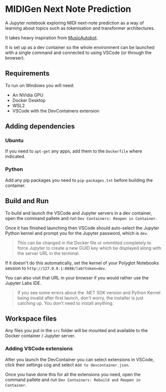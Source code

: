 # MIDIGen Next Note Prediction

A Jupyter notebook exploring MIDI next-note prediction as a way of learning about topics such as tokenisation and transformer architectures.

It takes heavy inspiration from [MusicAutobot](https://github.com/bearpelican/musicautobot/tree/master).

It is set up as a dev container so the whole environment can be launched with a single command and connected to using VSCode (or through the browser).

## Requirements
To run on Windows you will need:

- An NVidia GPU
- Docker Desktop
- WSL2
- VSCode with the DevContainers extension

## Adding dependencies

### Ubuntu
If you need to `apt-get` any apps, add them to the `Dockerfile` where indicated.

### Python
Add any pip packages you need to `pip-packages.txt` before building the container.

## Build and Run
To build and launch the VSCode and Jupyter servers in a dev container, open the command pallete and run `Dev Containers: Reopen in Container`.

Once it has finished launching then VSCode should auto-select the Jupyter Python kernel and prompt you for the Jupyter password, which is `dev`.

> This can be changed in the Docker file or ommitted completely to force Jupyter to create a new GUID key which be displayed along with the server URL in the terminal.

If it doesn't do this automatically, set the kernel of your Polyglot Notebooks session to `http://127.0.0.1:8888/lab?token=dev`.

You can also visit that URL in your browser if you would rather use the Jupyter Labs IDE.

> If you see some errors about the .NET SDK version and Python Kernel being invalid after first launch, don't worry, the installer is just catching up. You don't need to install anything.

## Workspace files
Any files you put in the `src` folder will be mounted and available to the Docker container / Jupyter server.

### Adding VSCode extensions
After you launch the DevContainer you can select extensions in VSCode, click their settings cog and select `Add to devcontainer.json`.

Once you have done this for all the extensions you need, open the command pallete and run `Dev Containers: Rebuild and Reopen in Container`.